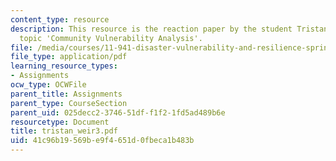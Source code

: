 ```yaml
---
content_type: resource
description: This resource is the reaction paper by the student Tristan Weir on the
  topic 'Community Vulnerability Analysis'.
file: /media/courses/11-941-disaster-vulnerability-and-resilience-spring-2005/41c96b19569be9f4651d0fbeca1b483b_tristan_weir3.pdf
file_type: application/pdf
learning_resource_types:
- Assignments
ocw_type: OCWFile
parent_title: Assignments
parent_type: CourseSection
parent_uid: 025decc2-3746-51df-f1f2-1fd5ad489b6e
resourcetype: Document
title: tristan_weir3.pdf
uid: 41c96b19-569b-e9f4-651d-0fbeca1b483b
---
```

